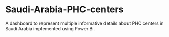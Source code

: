 # Saudi-Arabia-PHC-centers
A dashboard to represent multiple informative details about PHC centers in Saudi Arabia implemented using Power Bi.
